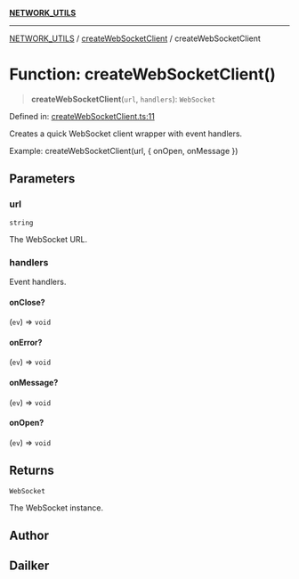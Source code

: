 [**NETWORK_UTILS**](../../README.md)

***

[NETWORK_UTILS](../../README.md) / [createWebSocketClient](../README.md) / createWebSocketClient

# Function: createWebSocketClient()

> **createWebSocketClient**(`url`, `handlers`): `WebSocket`

Defined in: [createWebSocketClient.ts:11](https://github.com/dailker/everyutil/blob/febb9ddd747c27fb11272f2ad88aedb1ae4d7cba/src/network/createWebSocketClient.ts#L11)

Creates a quick WebSocket client wrapper with event handlers.

Example: createWebSocketClient(url, { onOpen, onMessage })

## Parameters

### url

`string`

The WebSocket URL.

### handlers

Event handlers.

#### onClose?

(`ev`) => `void`

#### onError?

(`ev`) => `void`

#### onMessage?

(`ev`) => `void`

#### onOpen?

(`ev`) => `void`

## Returns

`WebSocket`

The WebSocket instance.

## Author

## Dailker
